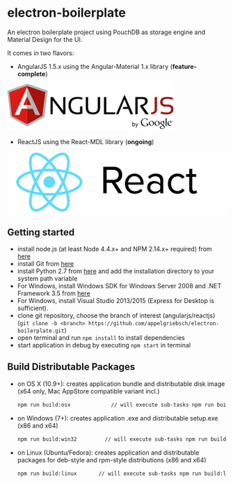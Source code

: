 # electron-boilerplate
An electron boilerplate project using PouchDB as storage engine and Material Design for the UI.

It comes in two flavors:

* AngularJS 1.5.x using the Angular-Material 1.x library (**feature-complete**)  

![](angularJS.png)


* ReactJS using the React-MDL library (**ongoing**)  

![](reactJS.png)

## Getting started
* install node.js (at least Node 4.4.x+ and NPM 2.14.x+ required) from [here](http://www.nodejs.org)
* install Git from [here](https://git-scm.com/)
* install Python 2.7 from [here](http://www.python.org) and add the installation directory to your system path variable
* For Windows, install Windows SDK for Windows Server 2008 and .NET Framework 3.5 from [here](http://www.microsoft.com/en-us/download/details.aspx?id=11310)
* For Windows, install Visual Studio 2013/2015 (Express for Desktop is sufficient).
* clone git repository, choose the branch of interest (angularjs/reactjs) (```git clone -b <branch> https://github.com/appelgriebsch/electron-boilerplate.git```)
* open terminal and run ```npm install``` to install dependencies
* start application in debug by executing ```npm start``` in terminal

## Build Distributable Packages

* on OS X (10.9+): creates application bundle and distributable disk image (x64 only, Mac AppStore compatible variant incl.)

  ```bash
  npm run build:osx             // will execute sub-tasks npm run build:osx-app (standalone) and npm run build:osx-mas (Mac AppStore version)
  ```
* on Windows (7+): creates application .exe and distributable setup.exe (x86 and x64)

  ```bash
  npm run build:win32         // will execute sub-tasks npm run build:win32-ia32 and npm run build:win32-x64
  ```
* on Linux (Ubuntu/Fedora): creates application and distributable packages for deb-style and rpm-style distributions (x86 and x64)

  ```bash
  npm run build:linux       // will execute sub-tasks npm run build:linux-ia32 and npm run build:linux-x64
  ```
